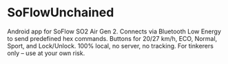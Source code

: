 # SoFlowUnchained
Android app for SoFlow SO2 Air Gen 2. Connects via Bluetooth Low Energy to send predefined hex commands. Buttons for 20/27 km/h, ECO, Normal, Sport, and Lock/Unlock. 100% local, no server, no tracking. For tinkerers only – use at your own risk.
